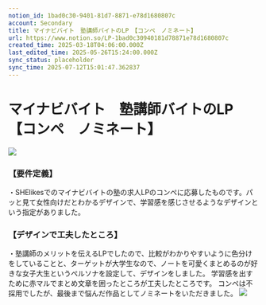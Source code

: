 ```yaml
---
notion_id: 1bad0c30-9401-81d7-8871-e78d1680807c
account: Secondary
title: マイナビバイト　塾講師バイトのLP　【コンペ　ノミネート】
url: https://www.notion.so/LP-1bad0c30940181d78871e78d1680807c
created_time: 2025-03-18T04:06:00.000Z
last_edited_time: 2025-05-26T15:24:00.000Z
sync_status: placeholder
sync_time: 2025-07-12T15:01:47.362837
---
```

# マイナビバイト　塾講師バイトのLP　【コンペ　ノミネート】

![](https://prod-files-secure.s3.us-west-2.amazonaws.com/d58fe38c-a9d4-4466-aed9-85604b7b2c6d/d1a710b9-4077-45cc-a529-a846cc84482a/%E3%82%AF%E3%82%99%E3%83%AB%E3%83%BC%E3%83%95%E3%82%9A_148.webp?X-Amz-Algorithm=AWS4-HMAC-SHA256&X-Amz-Content-Sha256=UNSIGNED-PAYLOAD&X-Amz-Credential=ASIAZI2LB4665LAG42OO%2F20250719%2Fus-west-2%2Fs3%2Faws4_request&X-Amz-Date=20250719T064230Z&X-Amz-Expires=3600&X-Amz-Security-Token=IQoJb3JpZ2luX2VjEIX%2F%2F%2F%2F%2F%2F%2F%2F%2F%2FwEaCXVzLXdlc3QtMiJHMEUCIQDTcYrJd8KIcGQeU9AUJG6S3XJP1WcLNfNVxWPxpdztxAIgEhtm2GhkyvQw5xL1R4jVNpxDmZI0Cs5t%2BDkhAlHbYf0qiAQInv%2F%2F%2F%2F%2F%2F%2F%2F%2F%2FARAAGgw2Mzc0MjMxODM4MDUiDCQjQg3dxj8G2uAPeCrcA8hQp1dG5Q%2BDMbEog%2Bpo7HH2CZuwmfy5gRzVW9iaywy9h1NhMYiAGcpu2oZOG4vvoXA9AyDFPzOxFZrk4RP9N7aJi0xuZprx%2BeCMpQxFuFJqVZrb851mC69fq8L9AcQXaYwbUyfWVtEudYQFiKbtqc0MOJJMAdoTBYCSo9gTLLN5ktbsFBFKuU5OWjrE6HrGgRaGuRvYvFzQ8xG2cj1pyTm2B81a5TUsPdDpHdXjpHfa8r2vqAIpuMRGiTWJtQW227%2F%2BaFJ4VFR6Oz1zMTAEs1Exvfwa9GVOzIPm7W9DXlPhmZt1PYEydvy54duwonC3%2F7qMnWgYH%2FiIBfMvUo%2FGEYzgnJiaNe%2F9ByMKq%2BVqtFfPRarcpt1V%2FInVFR2vzugZ42ur%2FmImoXlzwRO%2BU6TWRJtUzJIImX1lgoSTebB5TlDguOsvh1SRMM8y5aE0mRY4Kx%2BdEb5saMQTNAwzwQKDrUwAsesQ9zHSTP%2BbqNVLkkoiLiqhZXNicvknhmUYi%2BoZ6cPk7%2FhIlm4Vlp5xxwU2l0Kl0hCu99VSqJCuVDrf9d7qifUke4FEhhvabvut2dACaxOYb3M1syAYLwkqQmr0vVJ8blpTbEamdyGqW73ytcFY5zJZXoxNEEsIad2fMNLF7MMGOqUBV17CBaFWg0kyaZnr74C0DizM2sxZMjR9LfqEgxM82zogveZtRiepBFmsAgIf4k87JGS0DPmx1f17mxI%2FIvmJdYe7uLTz7fR3LsPtKt6oZSllGqBZHqkiXrxrCrbDt8tRRKVVE16cAyDlwGIlD%2BuIuVmNed0ZbCguGw3KWp66qEWQ44vICoepVvmWd347%2FDLcubD0O9ZVkACWWePhigtWDdR1%2B%2FzF&X-Amz-Signature=9a687d3f07fa4d42e519043adbb23469752999d113bdd9f84caeff61d7b1dbdc&X-Amz-SignedHeaders=host&x-amz-checksum-mode=ENABLED&x-id=GetObject)
### 【要件定義】
・SHElikesでのマイナビバイトの塾の求人LPのコンペに応募したものです。パッと見て女性向けだとわかるデザインで、学習感を感じさせるようなデザインという指定がありました。
### 【デザインで工夫したところ】
・塾講師のメリットを伝えるLPでしたので、比較がわかりやすいように色分けをしていることと、ターゲットが大学生なので、ノートを可愛くまとめるのが好きな女子大生というペルソナを設定して、デザインをしました。
学習感を出すために赤マルでまとめ文章を囲ったところが工夫したところです。
コンペは不採用でしたが、最後まで悩んだ作品としてノミネートをいただきました。
![](https://prod-files-secure.s3.us-west-2.amazonaws.com/d58fe38c-a9d4-4466-aed9-85604b7b2c6d/6c7eb918-7cae-4934-9077-dc6c51ddbbe9/%E3%83%9E%E3%82%A4%E3%83%8A%E3%83%92%E3%82%99%E3%83%8F%E3%82%99%E3%82%A4%E3%83%88PC.webp?X-Amz-Algorithm=AWS4-HMAC-SHA256&X-Amz-Content-Sha256=UNSIGNED-PAYLOAD&X-Amz-Credential=ASIAZI2LB4665LAG42OO%2F20250719%2Fus-west-2%2Fs3%2Faws4_request&X-Amz-Date=20250719T064230Z&X-Amz-Expires=3600&X-Amz-Security-Token=IQoJb3JpZ2luX2VjEIX%2F%2F%2F%2F%2F%2F%2F%2F%2F%2FwEaCXVzLXdlc3QtMiJHMEUCIQDTcYrJd8KIcGQeU9AUJG6S3XJP1WcLNfNVxWPxpdztxAIgEhtm2GhkyvQw5xL1R4jVNpxDmZI0Cs5t%2BDkhAlHbYf0qiAQInv%2F%2F%2F%2F%2F%2F%2F%2F%2F%2FARAAGgw2Mzc0MjMxODM4MDUiDCQjQg3dxj8G2uAPeCrcA8hQp1dG5Q%2BDMbEog%2Bpo7HH2CZuwmfy5gRzVW9iaywy9h1NhMYiAGcpu2oZOG4vvoXA9AyDFPzOxFZrk4RP9N7aJi0xuZprx%2BeCMpQxFuFJqVZrb851mC69fq8L9AcQXaYwbUyfWVtEudYQFiKbtqc0MOJJMAdoTBYCSo9gTLLN5ktbsFBFKuU5OWjrE6HrGgRaGuRvYvFzQ8xG2cj1pyTm2B81a5TUsPdDpHdXjpHfa8r2vqAIpuMRGiTWJtQW227%2F%2BaFJ4VFR6Oz1zMTAEs1Exvfwa9GVOzIPm7W9DXlPhmZt1PYEydvy54duwonC3%2F7qMnWgYH%2FiIBfMvUo%2FGEYzgnJiaNe%2F9ByMKq%2BVqtFfPRarcpt1V%2FInVFR2vzugZ42ur%2FmImoXlzwRO%2BU6TWRJtUzJIImX1lgoSTebB5TlDguOsvh1SRMM8y5aE0mRY4Kx%2BdEb5saMQTNAwzwQKDrUwAsesQ9zHSTP%2BbqNVLkkoiLiqhZXNicvknhmUYi%2BoZ6cPk7%2FhIlm4Vlp5xxwU2l0Kl0hCu99VSqJCuVDrf9d7qifUke4FEhhvabvut2dACaxOYb3M1syAYLwkqQmr0vVJ8blpTbEamdyGqW73ytcFY5zJZXoxNEEsIad2fMNLF7MMGOqUBV17CBaFWg0kyaZnr74C0DizM2sxZMjR9LfqEgxM82zogveZtRiepBFmsAgIf4k87JGS0DPmx1f17mxI%2FIvmJdYe7uLTz7fR3LsPtKt6oZSllGqBZHqkiXrxrCrbDt8tRRKVVE16cAyDlwGIlD%2BuIuVmNed0ZbCguGw3KWp66qEWQ44vICoepVvmWd347%2FDLcubD0O9ZVkACWWePhigtWDdR1%2B%2FzF&X-Amz-Signature=347a73ae1bb3173b9d71c27d7a130495b7f48bb8c926e76531667d48691869dd&X-Amz-SignedHeaders=host&x-amz-checksum-mode=ENABLED&x-id=GetObject)